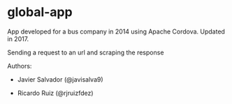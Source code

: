 # global-app
App developed for a bus company in 2014 using Apache Cordova. Updated in 2017. 

Sending a request to an url and scraping the response



Authors:

- Javier Salvador (@javisalva9)

- Ricardo Ruiz (@rjruizfdez)

